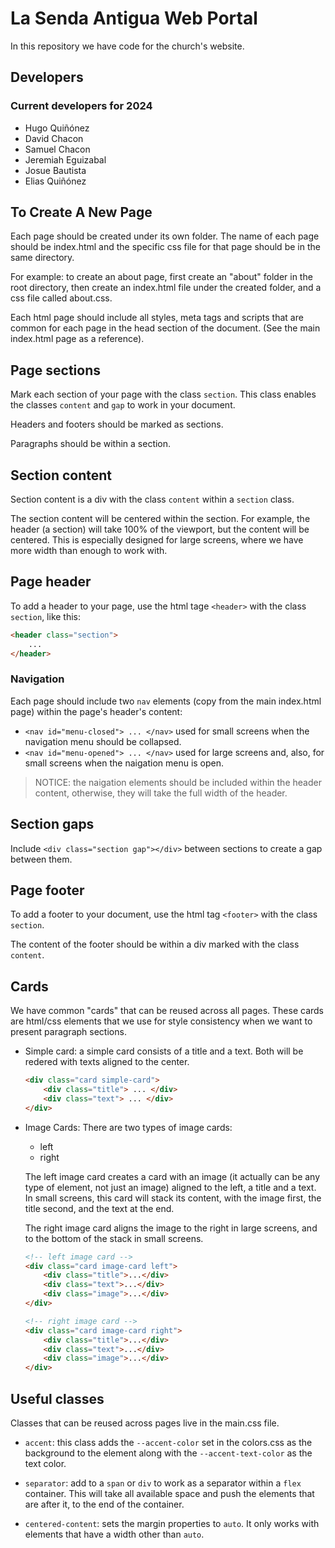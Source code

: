 # La Senda Antigua Web Portal

In this repository we have code for the church's website.

## Developers

### Current developers for 2024

- Hugo Quiñónez
- David Chacon
- Samuel Chacon
- Jeremiah Eguizabal
- Josue Bautista
- Elias Quiñónez

## To Create A New Page

Each page should be created under its own folder. The name of each page should be index.html and the specific css file for that page should be in the same directory.

For example: to create an about page, first create an "about" folder in the root directory, then create an index.html file under the created folder, and a css file called about.css.

Each html page should include all styles, meta tags and scripts that are common for each page in the head section of the document. (See the main index.html page as a reference).

## Page sections

Mark each section of your page with the class `section`. This class enables the classes `content` and `gap` to work in your document.

Headers and footers should be marked as sections.

Paragraphs should be within a section.

## Section content

Section content is a div with the class `content` within a `section` class.

The section content will be centered within the section. For example, the header (a section) will take 100% of the viewport, but the content will be centered. This is especially designed for large screens, where we have more width than enough to work with.


## Page header

To add a header to your page, use the html tage `<header>` with the class `section`, like this: 
```html
<header class="section">
    ...
</header>
```

### Navigation

Each page should include two `nav` elements (copy from the main index.html page) within the page's header's content:
* `<nav id="menu-closed"> ... </nav>` used for small screens when the navigation menu should be collapsed.
* `<nav id="menu-opened"> ... </nav>` used for large screens and, also, for small screens when the naigation menu is open.


> NOTICE: the naigation elements should be included within the header content, otherwise, they will take the full width of the header. 


## Section gaps

Include `<div class="section gap"></div>` between sections to create a gap between them.

## Page footer

To add a footer to your document, use the html tag `<footer>` with the class `section`.

The content of the footer should be within a div marked with the class `content`.

## Cards

We have common "cards" that can be reused across all pages. These cards are html/css elements that we use for style consistency when we want to present paragraph sections.

* Simple card: a simple card consists of a title and a text. Both will be redered with texts aligned to the center.
    ```html
    <div class="card simple-card">
        <div class="title"> ... </div>
        <div class="text"> ... </div>
    </div>
    ```
* Image Cards: There are two types of image cards:
    - left 
    - right
    
    The left image card creates a card with an image (it actually can be any type of element, not just an image) aligned to the left, a title and  a text. In small screens, this card will stack its content, with the image first, the title second, and the text at the end.

    The right image card aligns the image to the right in large screens, and to the bottom of the stack in small screens.

    ```html
    <!-- left image card -->
    <div class="card image-card left">
        <div class="title">...</div>
        <div class="text">...</div>
        <div class="image">...</div>
    </div>

    <!-- right image card -->
    <div class="card image-card right">
        <div class="title">...</div>
        <div class="text">...</div>
        <div class="image">...</div>
    </div>
    ```

## Useful classes

Classes that can be reused across pages live in the main.css file.

* `accent`: this class adds the `--accent-color` set in the colors.css as the background to the element along with the `--accent-text-color` as the text color.

* `separator`: add to a `span` or `div` to work as a separator within a `flex` container. This will take all available space and push the elements that are after it, to the end of the container.

* `centered-content`: sets the margin properties to `auto`. It only works with elements that have a width other than `auto`.





